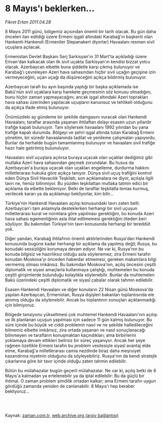 # 8 Mayıs'ı beklerken...

*Fikret Ertan 2011.04.28*

<td class="columnist-detail">
<p>8 Mayıs 2011 günü, bölgemiz açısından önemli bir tarih olacak. Bu gün daha önceleri ilan edildiği üzere Ermeni işgali altındaki Karabağ'ın başkenti olan Hankenti-Hankendi (Ermeniler Stepanakert diyorlar) Havaalanı resmen sivil uçuşlara açılacak.</p>
<p>
<div id="haberMetinDiv">
<p>Ermenistan Devlet Başkanı Serj Sarkisyan'ın 31 Mart'ta açıkladığı üzere Erivan'dan kalkacak olan ilk sivil uçakta Sarkisyan'ın kendisi bizzat yolcu olacak. Azerbaycan elbette buna şiddetle karşı çıkmış bulunuyor ve Karabağ'ı çevreleyen Azeri hava sahasından hiçbir sivil uçağın geçişine izin vermeyeceğini, uçan uçağı da düşüreceğini açıkça bildirmiş bulunuyor.
<p>Azerbaycan tarafı bu ayın başında yaptığı bir başka açıklamada ise Bakü'nün sivil uçaklara karşı harekete geçmesinin söz konusu olmadığını, bunu hiçbir zaman yapmayacağını; ancak işgal altındaki Azeri toprakları hava sahası üzerinden yapılacak uçuşların kanunsuz ve tehlikeli olduğunu da açıkça ifade etmiş bulunuyor.
<p>Önümüzdeki ay gündeme bir şekilde damgasını vuracak olan Hankendi Havaalanı, taraflar arasında yaşanan ihtilaftan dolayı esasen uzun yıllardır trafiğe kapalı bulunuyor. Tam söylersek havaalanı 1992 yılından bu yana trafiğe kapalı durumda. Bölgeyi ve şehri işgal altında tutan Karabağ Ermeni yönetimi, bir süredir havaalanında tadilat ve yenileme çalışmaları yapıyordu. Bunlar da herhalde bugün tamamlanmış bulunuyor ve havaalanı sivil trafiğe hazır hale getirilmiş bulunuluyor.
<p>Havaalanı sivil uçuşlara açılırsa buraya uçacak olan uçaklar dediğimiz gibi mutlaka Azeri hava sahasından geçmek zorundalar. Bu husus da Azerbaycan'a buraya uçacak olan uçakları engelleme, durdurma hakkını milletlerarası hukuka göre açıkça tanıyor. Dünya sivil uçuş trafiğini kontrol eden Dünya Sivil Havacılık Teşkilatı, son açıklamalara ne diyor, açılışla ilgili tavrı ne, henüz bilinmiyor. Bu yüzden teşkilattan mutlaka tatmin edici bir açıklama da elbette bekleniyor. Belki de taraflar teşkilatla temas kurmuş, verilecek kararı ya da açıklamayı bekliyorlar, kim bilir...
<p>Türkiye'nin Hankendi Havaalanı açılışı konusundaki tavrı zaten belli: Azerbaycan'ı tam anlamıyla desteklerken herhangi bir sivil uçuşun milletlerarası kural ve normlara göre yapılması gerektiğini, bu konuda Azeri hava sahası egemenliğinin asla ihlal edilmemesi gerektiğini öteden beri söylüyor. Bu bakımdan Türkiye'nin tavrı konusunda herhangi bir tereddüt yok.
<p>Diğer yandan, Karabağ ihtilafının önemli aktörlerinden Rusya'dan Hankendi konusunda bugüne kadar herhangi bir açıklama da yapılmış değil; Rusya, bu konudaki sessizliğini korumaya devam ediyor. Ne var ki, Rusya'nın bu konuda bilgisiz ve hazırlıksız olduğu asla söylenemez; zira Ermeni tarafın konudan Moskova'yı önceden haberdar etmemesi, gereken makamlara bilgi vermemiş olması imkânsız. Bu bakımdan Moskova'nın, açılış öncesini çeşitli diplomatik ve siyasi amaçlarla kullanmaya çalıştığı, muhtemelen bu konuda çeşitli girişimlerde bulunduğu kolaylıkla söylenebilir. Bunlar da muhtemelen Bakü üzerindeki çeşitli diplomatik ve siyasî çabalar olarak tahmin edilebilir.
<p>Esasen Hankendi Havaalanı ve diğer konuların 22 Nisan günü Moskova'da yapılan Azerbaycan, Ermenistan, Rusya dışişleri bakanları toplantısında ele alınmış olduğu da söylenebilir. Ancak bu toplantının sonuçları açıklanmadığı için bilmiyoruz.
<p>Bölgede tansiyonu yükseltmesi çok muhtemel Hankendi Havaalanı'nın açılışı ve ilk planlanan uçuşun yapılması için sadece 11 gün kalmış bulunuyor. Bu süre içinde bu büyük ve ciddi problemin nasıl ve ne şekilde halledileceğini bilmemiz elbette imkânsız, zira ortada yaşanan ve nasıl sonuçlanacağı bilinmeyen ve tarafların konuşmaktan kaçındıkları; ama birbirlerini yoklamaya devam ettikleri belirsiz bir süreç yaşanıyor. Ancak her şeye rağmen özellikle Ermeni tarafın bu problem vesilesiyle siyasî avantaj elde etme, Karabağ'a milletlerarası camia nezdinde biraz daha meşruiyet kazandırma niyetinin olduğunu da söyleyebiliriz. Rusya'nın da kendi stratejik çıkarlarına göre bir tavır içinde olduğu zaten tahmin edilebilir.
<p>Bütün bu mülahazalar bugün geçerli mülahazalar. Ne var ki, açılış belki de 8 Mayıs'a kalmadan ya ertelenebilir ya da iptal edilebilir: Bu da güçlü bir ihtimal. O zaman problem şimdilik ortadan kalkar; ama Ermeni tarafın uygun gördüğü zamanda yeniden de canlanabilir. 8 Mayıs'ı hep beraber bekliyoruz... </p></p></p></p></p></p></p></p></p></div>
</p>


<p><br>
		 </br></p></td>

Kaynak: [zaman.com.tr](http://zaman.com.tr/yazar.do?yazino=1127055), [web.archive.org (arşiv bağlantısı)](http://web.archive.org/web/20110506174907/http://www.zaman.com.tr:80/yazar.do?yazino=1127055)
